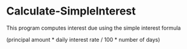 # Calculate-SimpleInterest

This program computes interest due using the simple interest formula 

(principal amount * daily interest rate / 100 * number of days)
